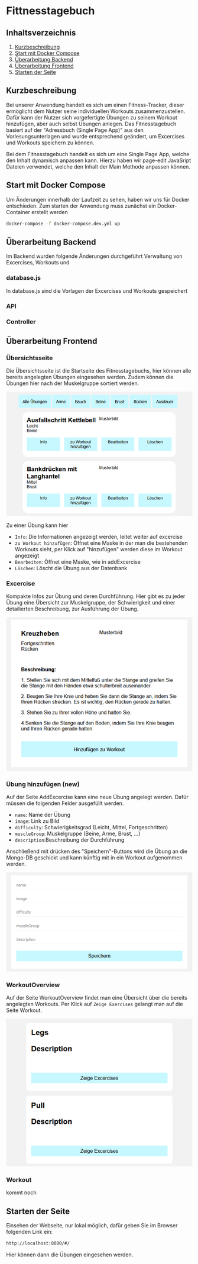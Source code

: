 Fittnesstagebuch
==============================

Inhaltsverzeichnis
------------------

 1. [Kurzbeschreibung](#kurzbeschreibung)
 1. [Start mit Docker Compose](#start-mit-docker-compose)
 1. [Überarbeitung Backend](#überarbeitung-backend)
 1. [Überarbeitung Frontend](#überarbeitung-frontend)
 1. [Starten der Seite](#starten-der-seite)

Kurzbeschreibung
----------------

Bei unserer Anwendung handelt es sich um einen Fitness-Tracker, dieser ermöglicht
dem Nutzer seine individuellen Workouts zusammenzustellen. Dafür kann der Nutzer
sich vorgefertigte Übungen zu seinem Workout hinzufügen, aber auch selbst Übungen
anlegen. Das Fitnesstagebuch basiert auf der "Adressbuch (Single Page App)" aus
den Vorlesungsunterlagen und wurde entsprechend geändert, um Excercises und Workouts
speichern zu können.

Bei dem Fitnesstagebuch handelt es sich um eine Single Page App, welche den Inhalt
dynamisch anpassen kann. Hierzu haben wir page-edit JavaSript Dateien verwendet,
welche den Inhalt der Main Methode anpassen können.

Start mit Docker Compose
------------------------
Um Änderungen innerhalb der Laufzeit zu sehen, haben wir uns für Docker entschieden.
Zum starten der Anwendung muss zunächst ein Docker-Container erstellt werden

```sh
docker-compose -f docker-compose.dev.yml up
```

Überarbeitung Backend
------------------------
Im Backend wurden folgende Änderungen durchgeführt
Verwaltung von Excercises, Workouts und 

### database.js
In database.js sind die Vorlagen der Excercises und Workouts gespeichert

### API

### Controller

Überarbeitung Frontend
------------------------
### Übersichtsseite

Die Übersichtsseite ist die Startseite des Fitnesstagebuchs, hier können alle 
bereits angelegten Übungen eingesehen werden. Zudem können die Übungen hier nach der 
Muskelgruppe sortiert werden.

![Startseite](startseite.png?raw=true)

Zu einer Übung kann hier 
* `Info`: Die Informationen angezeigt werden, leitet weiter auf excercise
* `zu Workout hinzufügen`: Öffnet eine Maske in der man die bestehenden Workouts sieht, per Klick 
    auf "hinzufügen" werden diese im Workout angezeigt
* `Bearbeiten`: Öffnet eine Maske, wie in addExcercise
* `Löschen`: Löscht die Übung aus der Datenbank

### Excercise
Kompakte Infos zur Übung und deren Durchführung.
Hier gibt es zu jeder Übung eine Übersicht zur Muskelgruppe, der Schwierigkeit und einer 
detailierten Beschreibung, zur Ausführung der Übung.

![Excercise](excercise.png?raw=true)

### Übung hinzufügen (new)

Auf der Seite AddExcercise kann eine neue Übung angelegt werden.
Dafür müssen die folgenden Felder ausgefüllt werden.
* `name`: Name der Übung
* `image`: Link zu Bild
* `difficulty`: Schwierigkeitsgrad (Leicht, Mittel, Fortgeschritten)
* `muscleGroup`: Muskelgruppe (Beine, Arme, Brust, ...)
* `description`:Beschreibung der Durchführung

Anschließend mit drücken des "Speichern"-Buttons wird die Übung an die Mongo-DB
geschickt und kann künftig mit in ein Workout aufgenommen werden.

![addWorkout](addWorkout.png?raw=true)

### WorkoutOverview
Auf der Seite WorkoutOverview findet man eine Übersicht über die bereits angelegten Workouts.
Per Klick auf `Zeige Exercises` gelangt man auf die Seite Workout.

![workoutOverview](workoutOverview.png?raw=true)

### Workout

kommt noch

Starten der Seite
------------------------
Einsehen der Webseite, nur lokal möglich, dafür geben Sie im Browser folgenden Link ein: 
```sh
http://localhost:8080/#/
```
Hier können dann die Übungen eingesehen werden.